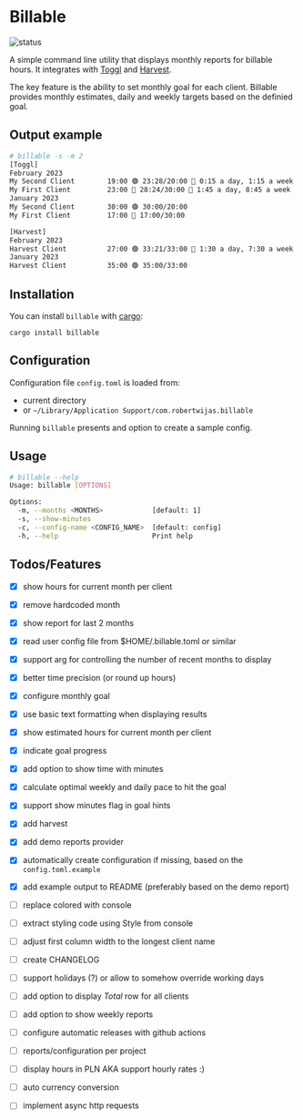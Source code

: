 # Billable

![status](https://github.com/robertwijas/billable-rust/actions/workflows/rust.yml/badge.svg)

A simple command line utility that displays monthly reports for billable hours.
It integrates with [Toggl](http://track.toggl.com/) and [Harvest](https://www.getharvest.com).

The key feature is the ability to set monthly goal for each client.
Billable provides monthly estimates, daily and weekly targets based on the definied goal.

## Output example

```bash
# billable -s -m 2
[Toggl]
February 2023
My Second Client        19:00 🟢 23:28/20:00 🎯 0:15 a day, 1:15 a week
My First Client         23:00 🔴 28:24/30:00 🎯 1:45 a day, 8:45 a week
January 2023
My Second Client        30:00 🟢 30:00/20:00
My First Client         17:00 🔴 17:00/30:00

[Harvest]
February 2023
Harvest Client          27:00 🟢 33:21/33:00 🎯 1:30 a day, 7:30 a week
January 2023
Harvest Client          35:00 🟢 35:00/33:00
```

## Installation

You can install `billable` with [cargo](https://github.com/rust-lang/cargo):
```
cargo install billable
```

## Configuration

Configuration file `config.toml` is loaded from:
* current directory
* or `~/Library/Application Support/com.robertwijas.billable`

Running `billable` presents and option to create a sample config.

## Usage

```bash
# billable --help
Usage: billable [OPTIONS]

Options:
  -m, --months <MONTHS>            [default: 1]
  -s, --show-minutes
  -c, --config-name <CONFIG_NAME>  [default: config]
  -h, --help                       Print help
```

## Todos/Features

- [x] show hours for current month per client
- [x] remove hardcoded month
- [x] show report for last 2 months
- [x] read user config file from $HOME/.billable.toml or similar
- [x] support arg for controlling the number of recent months to display
- [x] better time precision (or round up hours)
- [x] configure monthly goal
- [x] use basic text formatting when displaying results
- [x] show estimated hours for current month per client
- [x] indicate goal progress
- [x] add option to show time with minutes
- [x] calculate optimal weekly and daily pace to hit the goal
- [x] support show minutes flag in goal hints
- [x] add harvest
- [x] add demo reports provider
- [x] automatically create configuration if missing, based on the `config.toml.example`
- [x] add example output to README (preferably based on the demo report)
- [ ] replace colored with console
- [ ] extract styling code using Style from console
- [ ] adjust first column width to the longest client name
- [ ] create CHANGELOG
- [ ] support holidays (?) or allow to somehow override working days
- [ ] add option to display _Total_ row for all clients
- [ ] add option to show weekly reports
- [ ] configure automatic releases with github actions
- [ ] reports/configuration per project
- [ ] display hours in PLN AKA support hourly rates :)
- [ ] auto currency conversion
- [ ] implement async http requests

